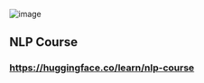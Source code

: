 ![image](https://github.com/user-attachments/assets/19266367-4074-4104-a293-eaec6bdf7c24)
## NLP Course
### https://huggingface.co/learn/nlp-course
